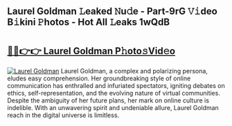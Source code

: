 ## Laurel Goldman 𝙻eaked 𝙽u𝚍e - Part-9rG 𝚅𝚒deo B𝚒kini 𝙿hotos - Hot All 𝙻eaks 1wQdB

# <h2><a href="http://ld5qeh.urlbe.top/?page=Laurel+Goldman">🔗🔗👉👉 Laurel Goldman P𝚑oto𝚜Vid𝚎o</a></h2>

[![Laurel Goldman](https://i.imgur.com/eBuTRDB.gif)](http://ld5qeh.urlbe.top/?page=Laurel+Goldman)
Laurel Goldman, a complex and polarizing persona, eludes easy comprehension. Her groundbreaking style of online communication has enthralled and infuriated spectators, igniting debates on ethics, self-representation, and the evolving nature of virtual communities. Despite the ambiguity of her future plans, her mark on online culture is indelible. With an unwavering spirit and undeniable allure, Laurel Goldman reach in the digital universe is limitless.

